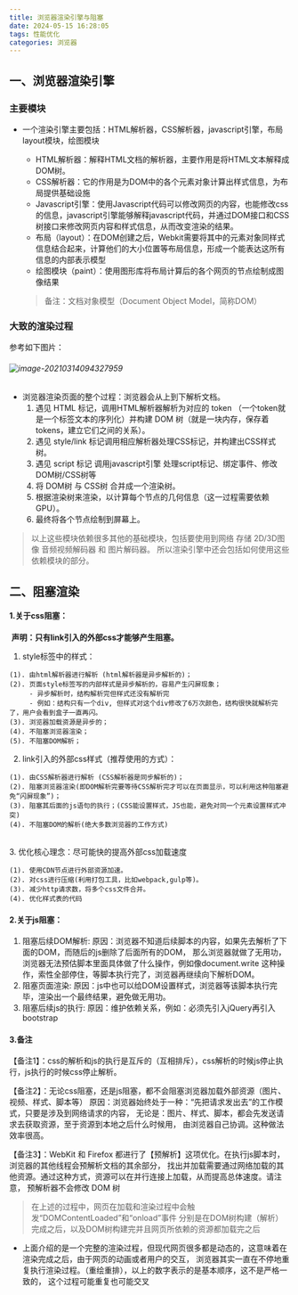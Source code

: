 ```yaml
---
title: 浏览器渲染引擎与阻塞
date: 2024-05-15 16:28:05
tags: 性能优化
categories: 浏览器
---
```


## 一、浏览器渲染引擎

### 主要模块

* 一个渲染引擎主要包括：HTML解析器，CSS解析器，javascript引擎，布局layout模块，绘图模块

  * HTML解析器：解释HTML文档的解析器，主要作用是将HTML文本解释成DOM树。
  * CSS解析器：它的作用是为DOM中的各个元素对象计算出样式信息，为布局提供基础设施
  * Javascript引擎：使用Javascript代码可以修改网页的内容，也能修改css的信息，javascript引擎能够解释javascript代码，并通过DOM接口和CSS树接口来修改网页内容和样式信息，从而改变渲染的结果。
  * 布局（layout）：在DOM创建之后，Webkit需要将其中的元素对象同样式信息结合起来，计算他们的大小位置等布局信息，形成一个能表达这所有信息的内部表示模型
  * 绘图模块（paint）：使用图形库将布局计算后的各个网页的节点绘制成图像结果

  >备注：文档对象模型（Document Object Model，简称DOM）

### 大致的渲染过程

参考如下图片：

###### ![image-20210314094327959](C:\Users\abc\AppData\Roaming\Typora\typora-user-images\image-20210314094327959.png)

* 浏览器渲染页面的整个过程：浏览器会从上到下解析文档。
  1. 遇见 HTML 标记，调用HTML解析器解析为对应的 token （一个token就是一个标签文本的序列化）并构建 DOM 树（就是一块内存，保存着tokens，建立它们之间的关系）。
    2. 遇见 style/link 标记调用相应解析器处理CSS标记，并构建出CSS样式树。
    3. 遇见 script 标记 调用javascript引擎 处理script标记、绑定事件、修改DOM树/CSS树等
    4. 将 DOM树 与 CSS树 合并成一个渲染树。
    5. 根据渲染树来渲染，以计算每个节点的几何信息（这一过程需要依赖GPU）。
    6. 最终将各个节点绘制到屏幕上。

>以上这些模块依赖很多其他的基础模块，包括要使用到网络 存储 2D/3D图像 音频视频解码器 和 图片解码器。
>所以渲染引擎中还会包括如何使用这些依赖模块的部分。


## 二、阻塞渲染		

#### 1.关于css阻塞： 

​    **声明：只有link引入的外部css才能够产生阻塞。**

1. style标签中的样式：

```
(1). 由html解析器进行解析 (html解析器是异步解析的)；
(2). 页面style标签写的内部样式是异步解析的，容易产生闪屏现象；
	 - 异步解析时，结构解析完但样式还没有解析完
     - 例如：结构只有一个div, 但样式对这个div修改了6万次颜色，结构很快就解析完了，用户会看到盒子一直再闪。
(3). 浏览器加载资源是异步的；
(4). 不阻塞浏览器渲染；
(5). 不阻塞DOM解析；
```

2. link引入的外部css样式（推荐使用的方式）：

```
(1). 由CSS解析器进行解析 (CSS解析器是同步解析的)；
(2). 阻塞浏览器渲染(即DOM解析完要等待CSS解析完才可以在页面显示，可以利用这种阻塞避免“闪屏现象”)；    
(3). 阻塞其后面的js语句的执行；(CSS能设置样式，JS也能，避免对同一个元素设置样式冲突)
(4). 不阻塞DOM的解析(绝大多数浏览器的工作方式)
```
​             
3. 优化核心理念：尽可能快的提高外部css加载速度

```
(1). 使用CDN节点进行外部资源加速。
(2). 对css进行压缩(利用打包工具，比如webpack,gulp等)。
(3). 减少http请求数，将多个css文件合并。
(4). 优化样式表的代码
```

#### 2.关于js阻塞：

1. 阻塞后续DOM解析:
   原因：浏览器不知道后续脚本的内容，如果先去解析了下面的DOM，而随后的js删除了后面所有的DOM，
        那么浏览器就做了无用功，浏览器无法预估脚本里面具体做了什么操作，例如像document.write
        这种操作，索性全部停住，等脚本执行完了，浏览器再继续向下解析DOM。	
2. 阻塞页面渲染:
   原因：js中也可以给DOM设置样式，浏览器等该脚本执行完毕，渲染出一个最终结果，避免做无用功。
3. 阻塞后续js的执行:
   原因：维护依赖关系，例如：必须先引入jQuery再引入bootstrap

#### 3.备注

  【备注1】：css的解析和js的执行是互斥的（互相排斥），css解析的时候js停止执行，js执行的时候css停止解析。
  
  【备注2】：无论css阻塞，还是js阻塞，都不会阻塞浏览器加载外部资源（图片、视频、样式、脚本等）
            原因：浏览器始终处于一种：“先把请求发出去”的工作模式，只要是涉及到网络请求的内容，
                无论是：图片、样式、脚本，都会先发送请求去获取资源，至于资源到本地之后什么时候用，
                由浏览器自己协调。这种做法效率很高。
                  
  【备注3】：WebKit 和 Firefox 都进行了【预解析】这项优化。在执行js脚本时，浏览器的其他线程会预解析文档的其余部分，
            找出并加载需要通过网络加载的其他资源。通过这种方式，资源可以在并行连接上加载，从而提高总体速度。请注意，
            预解析器不会修改 DOM 树


>在上述的过程中，网页在加载和渲染过程中会触发“DOMContentLoaded”和“onload”事件
>分别是在DOM树构建（解析）完成之后，以及DOM树构建完并且网页所依赖的资源都加载完之后

* 上面介绍的是一个完整的渲染过程，但现代网页很多都是动态的，这意味着在渲染完成之后，由于网页的动画或者用户的交互，
  浏览器其实一直在不停地重复执行渲染过程。（重绘重排），以上的数字表示的是基本顺序，这不是严格一致的，
  这个过程可能重复也可能交叉

